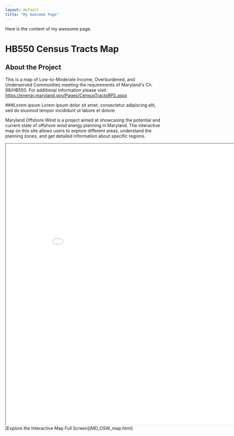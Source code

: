 ```yaml
---
layout: default
title: "My Awesome Page"
---
```


Here is the content of my awesome page.

# HB550 Census Tracts Map

## About the Project
This is a map of Low-to-Moderate Income, Overburdened, and Underserved Communities meeting the requirements of Maryland's Ch. 98/HB550. For additional information please visit: https://energy.maryland.gov/Pages/CensusTractsRPS.aspx


###Lorem ipsum 
Lorem ipsum dolor sit amet, consectetur adipiscing elit, sed do eiusmod tempor incididunt ut labore et dolore


Maryland Offshore Wind is a project aimed at showcasing the potential and current state of offshore wind energy planning in Maryland. The interactive map on this site allows users to explore different areas, understand the planning zones, and get detailed information about specific regions.
<iframe src="MD_OSW_map.html" height="900" width="900"></iframe>
[Explore the Interactive Map Full Screen](MD_OSW_map.html)
